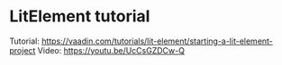 # LitElement tutorial


Tutorial: https://vaadin.com/tutorials/lit-element/starting-a-lit-element-project
Video: https://youtu.be/UcCsGZDCw-Q
